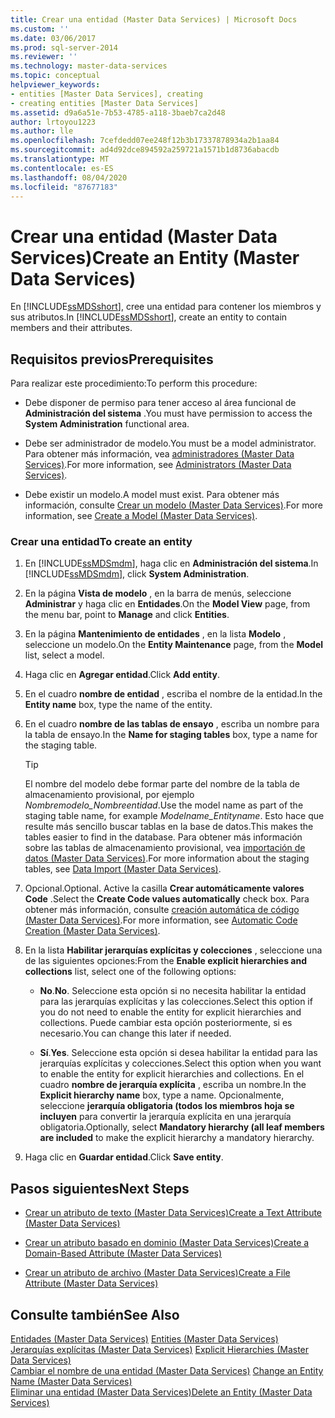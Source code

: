 ```yaml
---
title: Crear una entidad (Master Data Services) | Microsoft Docs
ms.custom: ''
ms.date: 03/06/2017
ms.prod: sql-server-2014
ms.reviewer: ''
ms.technology: master-data-services
ms.topic: conceptual
helpviewer_keywords:
- entities [Master Data Services], creating
- creating entities [Master Data Services]
ms.assetid: d9a6a51e-7b53-4785-a118-3baeb7ca2d48
author: lrtoyou1223
ms.author: lle
ms.openlocfilehash: 7cefdedd07ee248f12b3b17337878934a2b1aa84
ms.sourcegitcommit: ad4d92dce894592a259721a1571b1d8736abacdb
ms.translationtype: MT
ms.contentlocale: es-ES
ms.lasthandoff: 08/04/2020
ms.locfileid: "87677183"
---
```

# <a name="create-an-entity-master-data-services"></a><span data-ttu-id="cecae-102">Crear una entidad (Master Data Services)</span><span class="sxs-lookup"><span data-stu-id="cecae-102">Create an Entity (Master Data Services)</span></span>
  <span data-ttu-id="cecae-103">En [!INCLUDE[ssMDSshort](../includes/ssmdsshort-md.md)], cree una entidad para contener los miembros y sus atributos.</span><span class="sxs-lookup"><span data-stu-id="cecae-103">In [!INCLUDE[ssMDSshort](../includes/ssmdsshort-md.md)], create an entity to contain members and their attributes.</span></span>  
  
## <a name="prerequisites"></a><span data-ttu-id="cecae-104">Requisitos previos</span><span class="sxs-lookup"><span data-stu-id="cecae-104">Prerequisites</span></span>  
 <span data-ttu-id="cecae-105">Para realizar este procedimiento:</span><span class="sxs-lookup"><span data-stu-id="cecae-105">To perform this procedure:</span></span>  
  
-   <span data-ttu-id="cecae-106">Debe disponer de permiso para tener acceso al área funcional de **Administración del sistema** .</span><span class="sxs-lookup"><span data-stu-id="cecae-106">You must have permission to access the **System Administration** functional area.</span></span>  
  
-   <span data-ttu-id="cecae-107">Debe ser administrador de modelo.</span><span class="sxs-lookup"><span data-stu-id="cecae-107">You must be a model administrator.</span></span> <span data-ttu-id="cecae-108">Para obtener más información, vea [administradores &#40;Master Data Services&#41;](administrators-master-data-services.md).</span><span class="sxs-lookup"><span data-stu-id="cecae-108">For more information, see [Administrators &#40;Master Data Services&#41;](administrators-master-data-services.md).</span></span>  
  
-   <span data-ttu-id="cecae-109">Debe existir un modelo.</span><span class="sxs-lookup"><span data-stu-id="cecae-109">A model must exist.</span></span> <span data-ttu-id="cecae-110">Para obtener más información, consulte [Crear un modelo &#40;Master Data Services&#41;](../../2014/master-data-services/create-a-model-master-data-services.md).</span><span class="sxs-lookup"><span data-stu-id="cecae-110">For more information, see [Create a Model &#40;Master Data Services&#41;](../../2014/master-data-services/create-a-model-master-data-services.md).</span></span>  
  
### <a name="to-create-an-entity"></a><span data-ttu-id="cecae-111">Crear una entidad</span><span class="sxs-lookup"><span data-stu-id="cecae-111">To create an entity</span></span>  
  
1.  <span data-ttu-id="cecae-112">En [!INCLUDE[ssMDSmdm](../includes/ssmdsmdm-md.md)], haga clic en **Administración del sistema**.</span><span class="sxs-lookup"><span data-stu-id="cecae-112">In [!INCLUDE[ssMDSmdm](../includes/ssmdsmdm-md.md)], click **System Administration**.</span></span>  
  
2.  <span data-ttu-id="cecae-113">En la página **Vista de modelo** , en la barra de menús, seleccione **Administrar** y haga clic en **Entidades**.</span><span class="sxs-lookup"><span data-stu-id="cecae-113">On the **Model View** page, from the menu bar, point to **Manage** and click **Entities**.</span></span>  
  
3.  <span data-ttu-id="cecae-114">En la página **Mantenimiento de entidades** , en la lista **Modelo** , seleccione un modelo.</span><span class="sxs-lookup"><span data-stu-id="cecae-114">On the **Entity Maintenance** page, from the **Model** list, select a model.</span></span>  
  
4.  <span data-ttu-id="cecae-115">Haga clic en **Agregar entidad**.</span><span class="sxs-lookup"><span data-stu-id="cecae-115">Click **Add entity**.</span></span>  
  
5.  <span data-ttu-id="cecae-116">En el cuadro **nombre de entidad** , escriba el nombre de la entidad.</span><span class="sxs-lookup"><span data-stu-id="cecae-116">In the **Entity name** box, type the name of the entity.</span></span>  
  
6.  <span data-ttu-id="cecae-117">En el cuadro **nombre de las tablas de ensayo** , escriba un nombre para la tabla de ensayo.</span><span class="sxs-lookup"><span data-stu-id="cecae-117">In the **Name for staging tables** box, type a name for the staging table.</span></span>  
  
    > [!TIP]  
    >  <span data-ttu-id="cecae-118">El nombre del modelo debe formar parte del nombre de la tabla de almacenamiento provisional, por ejemplo *Nombremodelo_Nombreentidad*.</span><span class="sxs-lookup"><span data-stu-id="cecae-118">Use the model name as part of the staging table name, for example *Modelname_Entityname*.</span></span> <span data-ttu-id="cecae-119">Esto hace que resulte más sencillo buscar tablas en la base de datos.</span><span class="sxs-lookup"><span data-stu-id="cecae-119">This makes the tables easier to find in the database.</span></span> <span data-ttu-id="cecae-120">Para obtener más información sobre las tablas de almacenamiento provisional, vea [importación de datos &#40;Master Data Services&#41;](overview-importing-data-from-tables-master-data-services.md).</span><span class="sxs-lookup"><span data-stu-id="cecae-120">For more information about the staging tables, see [Data Import &#40;Master Data Services&#41;](overview-importing-data-from-tables-master-data-services.md).</span></span>  
  
7.  <span data-ttu-id="cecae-121">Opcional.</span><span class="sxs-lookup"><span data-stu-id="cecae-121">Optional.</span></span> <span data-ttu-id="cecae-122">Active la casilla **Crear automáticamente valores Code** .</span><span class="sxs-lookup"><span data-stu-id="cecae-122">Select the **Create Code values automatically** check box.</span></span> <span data-ttu-id="cecae-123">Para obtener más información, consulte [creación automática de código &#40;Master Data Services&#41;](../../2014/master-data-services/automatic-code-creation-master-data-services.md).</span><span class="sxs-lookup"><span data-stu-id="cecae-123">For more information, see [Automatic Code Creation &#40;Master Data Services&#41;](../../2014/master-data-services/automatic-code-creation-master-data-services.md).</span></span>  
  
8.  <span data-ttu-id="cecae-124">En la lista **Habilitar jerarquías explícitas y colecciones** , seleccione una de las siguientes opciones:</span><span class="sxs-lookup"><span data-stu-id="cecae-124">From the **Enable explicit hierarchies and collections** list, select one of the following options:</span></span>  
  
    -   <span data-ttu-id="cecae-125">**No**.</span><span class="sxs-lookup"><span data-stu-id="cecae-125">**No**.</span></span> <span data-ttu-id="cecae-126">Seleccione esta opción si no necesita habilitar la entidad para las jerarquías explícitas y las colecciones.</span><span class="sxs-lookup"><span data-stu-id="cecae-126">Select this option if you do not need to enable the entity for explicit hierarchies and collections.</span></span> <span data-ttu-id="cecae-127">Puede cambiar esta opción posteriormente, si es necesario.</span><span class="sxs-lookup"><span data-stu-id="cecae-127">You can change this later if needed.</span></span>  
  
    -   <span data-ttu-id="cecae-128">**Sí**.</span><span class="sxs-lookup"><span data-stu-id="cecae-128">**Yes**.</span></span> <span data-ttu-id="cecae-129">Seleccione esta opción si desea habilitar la entidad para las jerarquías explícitas y colecciones.</span><span class="sxs-lookup"><span data-stu-id="cecae-129">Select this option when you want to enable the entity for explicit hierarchies and collections.</span></span> <span data-ttu-id="cecae-130">En el cuadro **nombre de jerarquía explícita** , escriba un nombre.</span><span class="sxs-lookup"><span data-stu-id="cecae-130">In the **Explicit hierarchy name** box, type a name.</span></span> <span data-ttu-id="cecae-131">Opcionalmente, seleccione **jerarquía obligatoria (todos los miembros hoja se incluyen** para convertir la jerarquía explícita en una jerarquía obligatoria.</span><span class="sxs-lookup"><span data-stu-id="cecae-131">Optionally, select **Mandatory hierarchy (all leaf members are included** to make the explicit hierarchy a mandatory hierarchy.</span></span>  
  
9. <span data-ttu-id="cecae-132">Haga clic en **Guardar entidad**.</span><span class="sxs-lookup"><span data-stu-id="cecae-132">Click **Save entity**.</span></span>  
  
## <a name="next-steps"></a><span data-ttu-id="cecae-133">Pasos siguientes</span><span class="sxs-lookup"><span data-stu-id="cecae-133">Next Steps</span></span>  
  
-   [<span data-ttu-id="cecae-134">Crear un atributo de texto &#40;Master Data Services&#41;</span><span class="sxs-lookup"><span data-stu-id="cecae-134">Create a Text Attribute &#40;Master Data Services&#41;</span></span>](../../2014/master-data-services/create-a-text-attribute-master-data-services.md)  
  
-   [<span data-ttu-id="cecae-135">Crear un atributo basado en dominio &#40;Master Data Services&#41;</span><span class="sxs-lookup"><span data-stu-id="cecae-135">Create a Domain-Based Attribute &#40;Master Data Services&#41;</span></span>](../../2014/master-data-services/create-a-domain-based-attribute-master-data-services.md)  
  
-   [<span data-ttu-id="cecae-136">Crear un atributo de archivo &#40;Master Data Services&#41;</span><span class="sxs-lookup"><span data-stu-id="cecae-136">Create a File Attribute &#40;Master Data Services&#41;</span></span>](../../2014/master-data-services/create-a-file-attribute-master-data-services.md)  
  
## <a name="see-also"></a><span data-ttu-id="cecae-137">Consulte también</span><span class="sxs-lookup"><span data-stu-id="cecae-137">See Also</span></span>  
 <span data-ttu-id="cecae-138">[Entidades &#40;Master Data Services&#41;](../../2014/master-data-services/entities-master-data-services.md) </span><span class="sxs-lookup"><span data-stu-id="cecae-138">[Entities &#40;Master Data Services&#41;](../../2014/master-data-services/entities-master-data-services.md) </span></span>  
 <span data-ttu-id="cecae-139">[Jerarquías explícitas &#40;Master Data Services&#41;](../../2014/master-data-services/explicit-hierarchies-master-data-services.md) </span><span class="sxs-lookup"><span data-stu-id="cecae-139">[Explicit Hierarchies &#40;Master Data Services&#41;](../../2014/master-data-services/explicit-hierarchies-master-data-services.md) </span></span>  
 <span data-ttu-id="cecae-140">[Cambiar el nombre de una entidad &#40;Master Data Services&#41;](edit-an-entity-master-data-services.md) </span><span class="sxs-lookup"><span data-stu-id="cecae-140">[Change an Entity Name &#40;Master Data Services&#41;](edit-an-entity-master-data-services.md) </span></span>  
 [<span data-ttu-id="cecae-141">Eliminar una entidad &#40;Master Data Services&#41;</span><span class="sxs-lookup"><span data-stu-id="cecae-141">Delete an Entity &#40;Master Data Services&#41;</span></span>](../../2014/master-data-services/delete-an-entity-master-data-services.md)  
  
  
